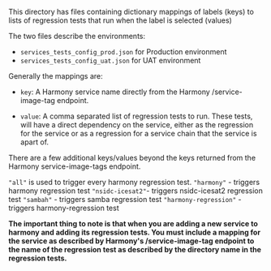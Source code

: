 This directory has files containing dictionary mappings of labels (keys) to lists of regression tests that run when the label is selected (values)

The two files describe the environments:
- `services_tests_config_prod.json` for Production environment
- `services_tests_config_uat.json` for UAT environment

Generally the mappings are:

 - `key`:  A Harmony service name directly from the Harmony /service-image-tag endpoint.

 - `value`: A comma separated list of regression tests to run.  These tests, will have a direct dependency on the service, either as the regression for the service or as a regression for a service chain that the service is apart of.

There are a few additional keys/values beyond the keys returned from the Harmony service-image-tags endpoint.

`"all"` is used to trigger every harmony regression test.
`"harmony"` - triggers harmony regression test
`"nsidc-icesat2"`- triggers nsidc-icesat2 regression test
`"sambah"` - triggers samba regression test
`"harmony-regression"` - triggers harmony-regression test


**The important thing to note is that when you are adding a new service to
harmony and adding its regression tests. You must include a mapping for the
service as described by Harmony's /service-image-tag endpoint to the name of
the regression test as described by the directory name in the regression tests.**
